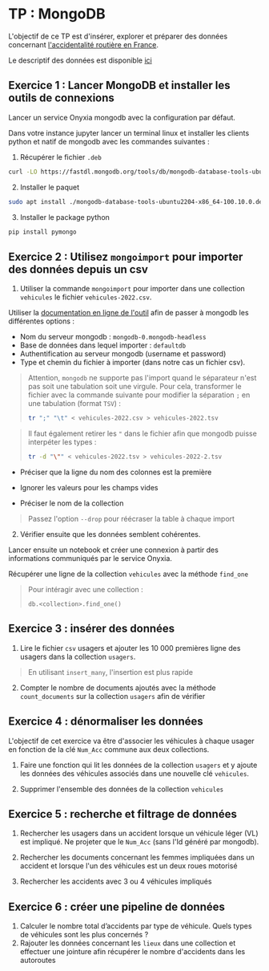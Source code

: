 # TP : MongoDB

L'objectif de ce TP est d'insérer, explorer et préparer des données concernant [l'accidentalité routière en France](https://www.data.gouv.fr/fr/datasets/bases-de-donnees-annuelles-des-accidents-corporels-de-la-circulation-routiere-annees-de-2005-a-2022/#/resources).



Le descriptif des données est disponible [ici](https://www.data.gouv.fr/fr/datasets/bases-de-donnees-annuelles-des-accidents-corporels-de-la-circulation-routiere-annees-de-2005-a-2022/#/resources/8ef4c2a3-91a0-4d98-ae3a-989bde87b62a) 


## Exercice 1 : Lancer MongoDB et installer les outils de connexions

Lancer un service Onyxia mongodb avec la configuration par défaut.

Dans votre instance jupyter lancer un terminal linux et installer les clients python et natif de mongodb avec les commandes suivantes :

1. Récupérer le fichier `.deb`

```bash
curl -LO https://fastdl.mongodb.org/tools/db/mongodb-database-tools-ubuntu2204-x86_64-100.10.0.deb
```

2. Installer le paquet

```bash
sudo apt install ./mongodb-database-tools-ubuntu2204-x86_64-100.10.0.deb
```
3. Installer le package python

```bash
pip install pymongo
```


## Exercice 2 : Utilisez `mongoimport` pour importer des données depuis un csv

1. Utiliser la commande `mongoimport` pour importer dans une collection `vehicules` le fichier `vehicules-2022.csv`. 

Utiliser la [documentation en ligne de l'outil]( https://www.mongodb.com/docs/database-tools/mongoimport/) afin de passer à mongodb les différentes options : 

- Nom du serveur mongodb : `mongodb-0.mongodb-headless`
- Base de données dans lequel importer : `defaultdb`
- Authentification au serveur mongodb (username et password)
- Type et chemin du fichier à importer (dans notre cas un fichier csv). 

> Attention, `mongodb` ne supporte pas l'import quand le séparateur n'est pas soit une tabulation soit une virgule. Pour cela, transformer le fichier avec la commande suivante pour modifier la séparation `;` en une tabulation (format `TSV`) :  
>```bash
>tr ";" "\t" < vehicules-2022.csv > vehicules-2022.tsv
>```

> Il faut également retirer les `"` dans le fichier afin que mongodb puisse interpéter les types : 
>```bash
>tr -d "\"" < vehicules-2022.tsv > vehicules-2022-2.tsv
>```


- Préciser que la ligne du nom des colonnes est la première

- Ignorer les valeurs pour les champs vides 

- Préciser le nom de la collection 

> Passez l'option `--drop` pour réécraser la table à chaque import 

2. Vérifier ensuite que les données semblent cohérentes. 

Lancer ensuite un notebook et créer une connexion à partir des informations communiqués par le service Onyxia.

Récupérer une ligne de la collection `vehicules` avec la méthode `find_one`

> Pour intéragir avec une collection : 
> ```
> db.<collection>.find_one()
>``` 

## Exercice 3 : insérer des données

1. Lire le fichier `csv` usagers et ajouter les 10 000 premières ligne des usagers dans la collection `usagers`.
> En utilisant `insert_many`, l'insertion est plus rapide 
2. Compter le nombre de documents ajoutés avec la méthode `count_documents` sur la collection `usagers` afin de vérifier



## Exercice 4 : dénormaliser les données

L'objectif de cet exercice va être d'associer les véhicules à chaque usager en fonction de la clé `Num_Acc` commune aux deux collections.

1. Faire une fonction qui lit les données de la collection `usagers` et y ajoute les données des véhicules associés dans une nouvelle clé `vehicules`.

2. Supprimer l'ensemble des données de la collection `vehicules`

## Exercice 5 : recherche et filtrage de données

1. Rechercher les usagers dans un accident lorsque un véhicule léger (VL) est impliqué. Ne projeter que le `Num_Acc` (sans l'Id généré par mongodb).

2. Rechercher les documents concernant les femmes impliquées dans un accident et lorsque l'un des véhicules est un deux roues motorisé

3. Rechercher les accidents avec  3 ou 4 véhicules impliqués


## Exercice 6 : créer une pipeline de données

1. Calculer le nombre total d’accidents par type de véhicule. Quels types de véhicules sont les plus concernés ?
2. Rajouter les données concernant les `lieux` dans une collection et effectuer une jointure afin récupérer le nombre d'accidents dans les autoroutes